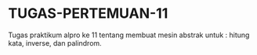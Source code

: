 # TUGAS-PERTEMUAN-11
Tugas praktikum alpro ke 11 tentang membuat mesin abstrak untuk : hitung kata, inverse, dan palindrom.
